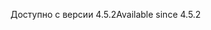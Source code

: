 <span data-ttu-id="c17c9-101">Доступно с версии 4.5.2</span><span class="sxs-lookup"><span data-stu-id="c17c9-101">Available since 4.5.2</span></span>